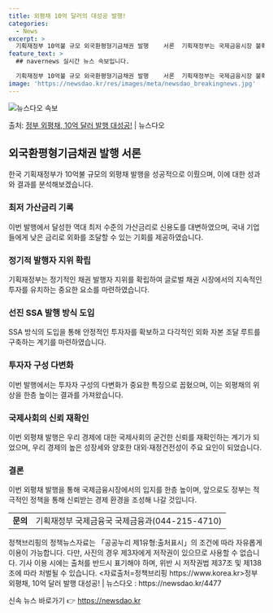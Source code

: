 ```yaml
---
title: 외평채 10억 달러의 대성공 발행!
categories:
  - News
excerpt: >
  기획재정부 10억불 규모 외국환평형기금채권 발행    서론  기획재정부는 국제금융시장 불확실성에도 불구하고 …
feature_text: >
  ## navernews 실시간 뉴스 속보입니다.

  기획재정부 10억불 규모 외국환평형기금채권 발행    서론  기획재정부는 국제금융시장 불확실성에도 불구하고 …
image: 'https://newsdao.kr/res/images/meta/newsdao_breakingnews.jpg'
---
```


![뉴스다오 속보](https://newsdao.kr/res/images/meta/newsdao_breakingnews.jpg)

<p>출처: <a href="https://newsdao.kr/4477" rel="dofollow">정부 외평채, 10억 달러 발행 대성공!</a> | 뉴스다오</p>

<h2 data-ke-size="size26">외국환평형기금채권 발행 서론</h2>
<p data-ke-size="size16">한국 기획재정부가 10억불 규모의 외평채 발행을 성공적으로 이뤘으며, 이에 대한 성과와 결과를 분석해보겠습니다.</p>

<h3>최저 가산금리 기록</h3>
<p data-ke-size="size16">이번 발행에서 달성한 역대 최저 수준의 가산금리로 신용도를 대변하였으며, 국내 기업들에게 낮은 금리로 외화를 조달할 수 있는 기회를 제공하였습니다.</p>

<h3>정기적 발행자 지위 확립</h3>
<p data-ke-size="size16">기획재정부는 정기적인 채권 발행자 지위를 확립하여 글로벌 채권 시장에서의 지속적인 투자를 유치하는 중요한 요소를 마련하였습니다.</p>

<h3>선진 SSA 발행 방식 도입</h3>
<p data-ke-size="size16">SSA 방식의 도입을 통해 안정적인 투자자를 확보하고 다각적인 외화 자본 조달 루트를 구축하는 계기를 마련하였습니다.</p>

<h3>투자자 구성 다변화</h3>
<p data-ke-size="size16">이번 발행에서는 투자자 구성의 다변화가 중요한 특징으로 꼽혔으며, 이는 외평채의 위상을 한층 높이는 결과를 가져왔습니다.</p>

<h3>국제사회의 신뢰 재확인</h3>
<p data-ke-size="size16">이번 외평채 발행은 우리 경제에 대한 국제사회의 굳건한 신뢰를 재확인하는 계기가 되었으며, 우리 경제의 높은 성장세와 양호한 대외·재정건전성이 주요 요인이 되었습니다.</p>

<h3>결론</h3>
<p data-ke-size="size16">이번 외평채 발행을 통해 국제금융시장에서의 입지를 한층 높이며, 앞으로도 정부는 적극적인 정책을 통해 신뢰받는 경제 환경을 조성해 나갈 것입니다.</p>

<table>
    <tr>
        <td style="text-align: center; height: 17px;"><b>문의</b></td>
        <td style="text-align: left; height: 17px;">기획재정부 국제금융국 국제금융과(044-215-4710)</td>
    </tr>
</table>

<p data-ke-size="size16"></p>
<p data-ke-size="size16">정책브리핑의 정책뉴스자료는 「공공누리 제1유형:출처표시」의 조건에 따라 자유롭게 이용이 가능합니다. 다만, 사진의 경우 제3자에게 저작권이 있으므로 사용할 수 없습니다. 기사 이용 시에는 출처를 반드시 표기해야 하며, 위반 시 저작권법 제37조 및 제138조에 따라 처벌될 수 있습니다. <자료출처=정책브리핑 https://www.korea.kr>정부 외평채, 10억 달러 발행 대성공! | 뉴스다오 : https://newsdao.kr/4477</p> 

신속 뉴스 바로가기 👉 <a href="https://newsdao.kr" rel="dofollow">https://newsdao.kr</a>


